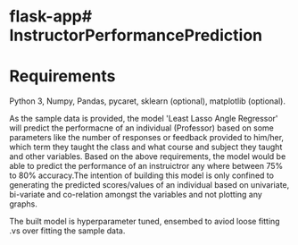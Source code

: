 # flask-app# InstructorPerformancePrediction
# Requirements
Python 3,
Numpy,
Pandas,
pycaret,
sklearn (optional),
matplotlib (optional).

As the sample data is provided, the model 'Least Lasso Angle Regressor' will predict the performacne of an individual (Professor) based on some parameters like the number of responses or feedback provided to him/her, which term they taught the class and what course and subject they taught and other variables. Based on the above requirements, the model would be able to predict the performance of an instruictror any where between 75% to 80% accuracy.The intention of building this model is only confined to generating the predicted scores/values of an individual based on univariate, bi-variate and co-relation amongst the variables and not plotting any graphs.

The built model is hyperparameter tuned, ensembed to aviod loose fitting .vs over fitting the sample data.

